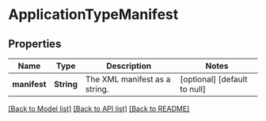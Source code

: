 # ApplicationTypeManifest

## Properties
Name | Type | Description | Notes
------------ | ------------- | ------------- | -------------
**manifest** | **String** | The XML manifest as a string. | [optional] [default to null]

[[Back to Model list]](../README.md#documentation-for-models) [[Back to API list]](../README.md#documentation-for-api-endpoints) [[Back to README]](../README.md)


